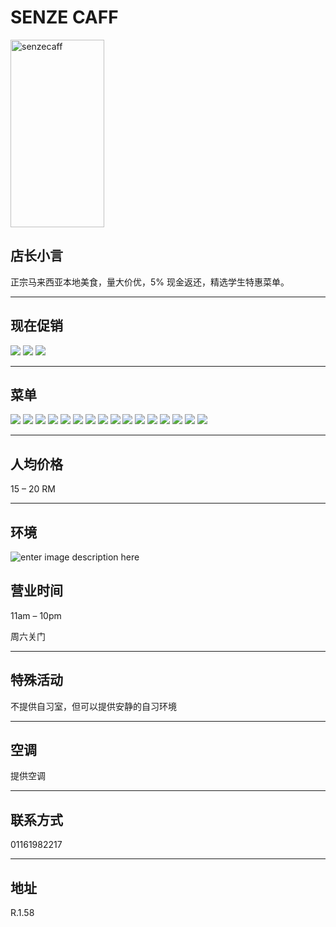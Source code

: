 # SENZE CAFF

<img src="https://img.xmummap.com/1_senzecaff_logo.webp" width="150" height="300" alt="senzecaff" />

## 店长小言

正宗马来西亚本地美食，量大价优，5% 现金返还，精选学生特惠菜单。

---

## 现在促销

<div class="image-slide">
  <img src="https://img.xmummap.com/1_senzecaff_new%20%281%29.webp" />
  <img src="https://img.xmummap.com/1_senzecaff_new%20%282%29.webp" />
  <img src="https://img.xmummap.com/1_senzecaff_new%20%283%29.webp" />

</div>

---

## 菜单

<div class="image-slide">
  <img src="https://img.xmummap.com/1_senzecaff_menu%20%281%29.webp" />
  <img src="https://img.xmummap.com/1_senzecaff_menu%20%2810%29.webp" />
  <img src="https://img.xmummap.com/1_senzecaff_menu%20%2811%29.webp" />
  <img src="https://img.xmummap.com/1_senzecaff_menu%20%2812%29.webp" />
  <img src="https://img.xmummap.com/1_senzecaff_menu%20%2813%29.webp" />
  <img src="https://img.xmummap.com/1_senzecaff_menu%20%2814%29.webp" />
  <img src="https://img.xmummap.com/1_senzecaff_menu%20%2815%29.webp" />
  <img src="https://img.xmummap.com/1_senzecaff_menu%20%2816%29.webp" />
  <img src="https://img.xmummap.com/1_senzecaff_menu%20%282%29.webp" />
  <img src="https://img.xmummap.com/1_senzecaff_menu%20%283%29.webp" />
  <img src="https://img.xmummap.com/1_senzecaff_menu%20%284%29.webp" />
  <img src="https://img.xmummap.com/1_senzecaff_menu%20%285%29.webp" />
   <img src="https://img.xmummap.com/1_senzecaff_menu%20%286%29.webp" />
   <img src="https://img.xmummap.com/1_senzecaff_menu%20%287%29.webp" />
  <img src="https://img.xmummap.com/1_senzecaff_menu%20%288%29.webp" />
   <img src="https://img.xmummap.com/1_senzecaff_menu%20%289%29.webp" />
</div>

---

## 人均价格

15 – 20 RM

---

## 环境

![enter image description here](https://img.xmummap.com/1_senzecaff_surd.webp)

## 营业时间

11am – 10pm

周六关门

---

## 特殊活动

不提供自习室，但可以提供安静的自习环境

---

## 空调

提供空调

---

## 联系方式

01161982217

---

## 地址

R.1.58
